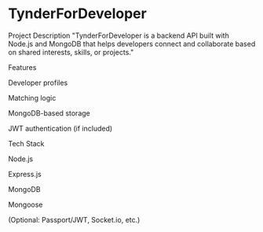 # TynderForDeveloper
Project Description
"TynderForDeveloper is a backend API built with Node.js and MongoDB that helps developers connect and collaborate based on shared interests, skills, or projects."

Features

Developer profiles

Matching logic

MongoDB-based storage

JWT authentication (if included)

Tech Stack

Node.js

Express.js

MongoDB

Mongoose

(Optional: Passport/JWT, Socket.io, etc.)


